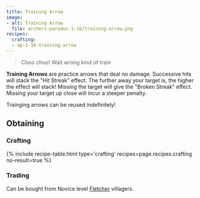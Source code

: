 ```yaml
---
title: Training Arrow
image: 
- alt: Training Arrow
  file: archers-paradox-1-16/training-arrow.png
recipes:
  crafting:
  - ap-1-16-training-arrow
---
```

> Choo choo! Wait wrong kind of train

**Training Arrows** are practice arrows that deal no damage. Successive hits will stack the "Hit Streak" effect. The further away your target is, the higher the effect will stack! Missing the target will give the "Broken Streak" effect. Missing your target up close will incur a steeper penalty.

Trainging arrows can be reused indefinitely!

Obtaining
---------

### Crafting
{% include recipe-table.html type='crafting' recipes=page.recipes.crafting no-result=true %}

### Trading
Can be bought from Novice level [Fletcher](https://minecraft.fandom.com/wiki/Trading#Fletcher) villagers.